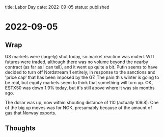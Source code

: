 title: Labor Day
date: 2022-09-05
status: published

# 2022-09-05
## Wrap
US markets were (largely) shut today, so market reaction was muted.
WTI futures were traded, although there was no volume beyond the nearby contract (as far as I can tell), and it went up quite a bit.
Putin seems to have decided to turn off Nordstream 1 entirely, in response to the sanctions and 'price cap' that has been imposed by the G7.
The pain this winter is going to be real, but equity markets seem to think that something will turn up. OK, ESTX50 was down 1.9% today, but it's still above where it was six months ago.

The dollar was up, now within shouting distance of 110 (actually 109.8).
One of the big up moves was for NOK, presumably because of the amount of gas that Norway exports.

## Thoughts



